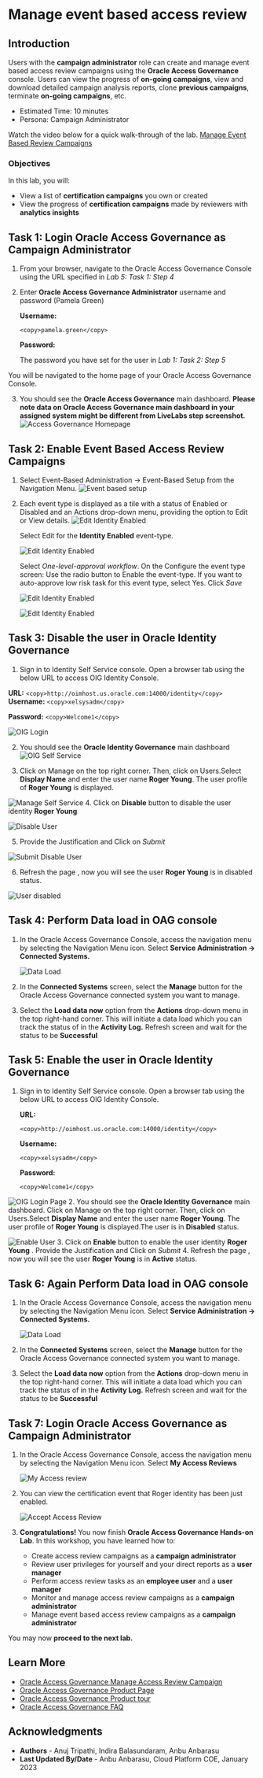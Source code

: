 # Manage event based access review

## Introduction

Users with the **campaign administrator** role can create and manage event based access review campaigns using the **Oracle Access Governance** console. Users can view the progress of **on-going campaigns**, view and download detailed campaign analysis reports, clone **previous campaigns**, terminate **on-going campaigns**, etc. 

* Estimated Time: 10 minutes
* Persona: Campaign Administrator

Watch the video below for a quick walk-through of the lab.
[Manage Event Based Review Campaigns](videohub:1_1azcpenj)

### Objectives

In this lab, you will:
* View a list of **certification campaigns** you own or created
* View the progress of **certification campaigns** made by reviewers with **analytics insights**

## Task 1: Login Oracle Access Governance as Campaign Administrator

1. From your browser, navigate to the Oracle Access Governance Console using the URL specified in *Lab 5: Task 1: Step 4*


2. Enter **Oracle Access Governance Administrator** username and password (Pamela Green)

    **Username:**
    ```
    <copy>pamela.green</copy>
    ```

    **Password:**
    
    The password you have set for the user in *Lab 1: Task 2: Step 5*


  You will be navigated to the home page of your Oracle Access Governance Console.

3. You should see the **Oracle Access Governance** main dashboard. **Please note data on Oracle Access Governance main dashboard in your assigned system might be different from LiveLabs step screenshot.**
  ![Access Governance Homepage](images/event-based-setup.png)

## Task 2: Enable Event Based Access Review Campaigns

1. Select Event-Based Administration → Event-Based Setup from the Navigation Menu.
  ![Event based setup](images/event-based-setup.png)
2. Each event type is displayed as a tile with a status of Enabled or Disabled and an Actions drop-down menu, providing the option to Edit or View details. 
   ![Edit Identity Enabled](images/select-event.png)

   Select Edit for the **Identity Enabled** event-type. 

   ![Edit Identity Enabled](images/edit-identity.png)

   Select *One-level-approval workflow*.  On the Configure the event type screen:
  Use the radio button to Enable the event-type.
  If you want to auto-approve low risk task for this event type, select Yes. Click *Save*

     ![Edit Identity Enabled](images/approval-level.png)

    ![Edit Identity Enabled](images/enable-completed.png)


## Task 3: Disable the user in Oracle Identity Governance

1.  Sign in to Identity Self Service console. Open a browser tab using the below URL to access OIG Identity Console.

  **URL:**
    ```
    <copy>http://oimhost.us.oracle.com:14000/identity</copy>
    ```
    **Username:**
    ```
    <copy>xelsysadm</copy>
    ```

  **Password:**
    ```
    <copy>Welcome1</copy>
    ```

  ![OIG Login](images/oig-login-page.png)

2.  You should see the **Oracle Identity Governance** main dashboard
  ![OIG Self Service](images/self-service.png)

3. Click on Manage on the top right corner. Then, click on Users.Select **Display Name** and enter the user name **Roger Young**. The user profile of **Roger Young** is displayed.

  ![Manage Self Service](images/manage-self-service.png)
4. Click on **Disable** button to disable the user identity **Roger Young** 

![Disable User](images/disable-user.png)

5. Provide the Justification and Click on *Submit*

![Submit Disable User](images/disable-submit.png)

6. Refresh the page , now you will see the user **Roger Young** is in disabled status.

![User disabled](images/user-disabled.png)


## Task 4: Perform Data load in OAG console

1.  In the Oracle Access Governance Console, access the navigation menu by selecting the Navigation Menu icon. Select **Service Administration → Connected Systems.**

    ![Data Load](images/data-load.png) 
    
    
2. In the **Connected Systems** screen, select the **Manage** button for the Oracle Access Governance connected system you want to manage.


3. Select the **Load data now** option from the **Actions** drop-down menu in the top right-hand corner. This will initiate a data load which you can track the status of in the **Activity Log.** Refresh screen and wait for the status to be **Successful**

## Task 5: Enable the user in Oracle Identity Governance

1.  Sign in to Identity Self Service console. Open a browser tab using the below URL to access OIG Identity Console.

    **URL:**
    ```
    <copy>http://oimhost.us.oracle.com:14000/identity</copy>
    ```
    **Username:**
    ```
    <copy>xelsysadm</copy>
    ```

    **Password:**
    ```
    <copy>Welcome1</copy>
    ```

  ![OIG Login Page](images/oig-login-page.png)
2.  You should see the **Oracle Identity Governance** main dashboard. Click on Manage on the top right corner. Then, click on Users.Select **Display Name** and enter the user name **Roger Young**. The user profile of **Roger Young** is displayed.The user is in **Disabled** status. 

  ![Enable User](images/enable-user.png)
3. Click on **Enable** button to enable the user identity **Roger Young** . Provide the Justification and Click on *Submit*
4. Refresh the page , now you will see the user **Roger Young** is in **Active** status.


## Task 6: Again Perform Data load in OAG console

1.  In the Oracle Access Governance Console, access the navigation menu by selecting the Navigation Menu icon. Select **Service Administration → Connected Systems.**

    ![Data Load](images/data-load.png) 
    
    
2. In the **Connected Systems** screen, select the **Manage** button for the Oracle Access Governance connected system you want to manage. 

3. Select the **Load data now** option from the **Actions** drop-down menu in the top right-hand corner. This will initiate a data load which you can track the status of in the **Activity Log.** Refresh screen and wait for the status to be **Successful**

## Task 7: Login Oracle Access Governance as Campaign Administrator 

1.  In the Oracle Access Governance Console, access the navigation menu by selecting the Navigation Menu icon. Select **My Access Reviews**

    ![My Access review](images/my-access-review.png) 
    
    
2. You can view the certification event that Roger identity has been just enabled.

    ![Accept Access Review](images/accpet-review.png) 

3. **Congratulations!** You now finish **Oracle Access Governance Hands-on Lab**. In this workshop, you have learned how to:
    - Create access review campaigns as a **campaign administrator**
    - Review user privileges for yourself and your direct reports as a **user manager**
    - Perform access review tasks as an **employee user** and a **user manager**
    - Monitor and manage access review campaigns as a **campaign administrator**
    - Manage event based access review campaigns as a **campaign administrator**

  You may now **proceed to the next lab.**

## Learn More

* [Oracle Access Governance Manage Access Review Campaign](https://docs.oracle.com/en/cloud/paas/access-governance/kfdck/index.html)
* [Oracle Access Governance Product Page](https://www.oracle.com/security/cloud-security/access-governance/)
* [Oracle Access Governance Product tour](https://www.oracle.com/webfolder/s/quicktours/paas/pt-sec-access-governance/index.html)
* [Oracle Access Governance FAQ](https://www.oracle.com/security/cloud-security/access-governance/faq/)

## Acknowledgments
* **Authors** - Anuj Tripathi, Indira Balasundaram, Anbu Anbarasu 
* **Last Updated By/Date** - Anbu Anbarasu, Cloud Platform COE, January 2023
